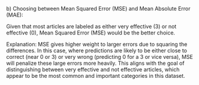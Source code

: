 b) Choosing between Mean Squared Error (MSE) and Mean Absolute Error (MAE):

Given that most articles are labeled as either very effective (3) or not effective (0), Mean Squared Error (MSE) would be the better choice.

Explanation: MSE gives higher weight to larger errors due to squaring the differences. In this case, where predictions are likely to be either close to correct (near 0 or 3) or very wrong (predicting 0 for a 3 or vice versa), MSE will penalize these large errors more heavily.
This aligns with the goal of distinguishing between very effective and not effective articles, which appear to be the most common and important categories in this dataset.
